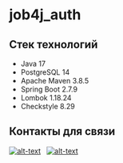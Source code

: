 # job4j_auth

## Стек технологий
* Java 17
* PostgreSQL 14
* Apache Maven 3.8.5
* Spring Boot 2.7.9
* Lombok 1.18.24
* Checkstyle 8.29

## Контакты для связи
[![alt-text](https://img.shields.io/badge/-telegram-grey?style=flat&logo=telegram&logoColor=white)](https://t.me/kalchenko_denis)&nbsp;&nbsp;
[![alt-text](https://img.shields.io/badge/@%20email-005FED?style=flat&logo=mail&logoColor=white)](mailto:denfort50@yandex.ru)&nbsp;&nbsp;
